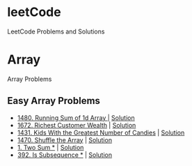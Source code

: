 # leetCode
LeetCode Problems and Solutions

# Array
Array Problems

## Easy Array Problems
- [1480. Running Sum of 1d Array
](https://leetcode.com/problems/running-sum-of-1d-array/) | [Solution](./src/array/easy/RunningSumOfOneDArray.java)
- [1672. Richest Customer Wealth](https://leetcode.com/problems/richest-customer-wealth/) | [Solution](./src/array/easy/RichestCustomWealth.java)
- [1431. Kids With the Greatest Number of Candies](https://leetcode.com/problems/kids-with-the-greatest-number-of-candies/) | [Solution](./src/array/easy/KidsWithGrNumCandies.java)
- [1470. Shuffle the Array](https://leetcode.com/problems/shuffle-the-array/) | [Solution](./src/array/easy/ShuffleTheArray.java)
- [1. Two Sum *](https://leetcode.com/problems/two-sum/) | [Solution](./src/array/easy/TwoSum.java)
- [392. Is Subsequence *](https://leetcode.com/problems/is-subsequence/) | [Solution](./src/array/easy/Subsequence.java)
